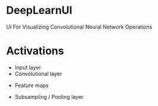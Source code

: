 # DeepLearnUI

UI For Visualizing Convolutional Neural Network Operations

# Activations

* Input layer
* Convolutional layer
- Feature maps
* Subsampling / Pooling layer
